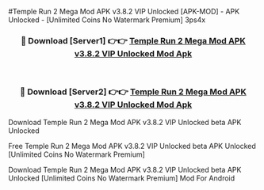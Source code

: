 #Temple Run 2 Mega Mod APK v3.8.2 VIP Unlocked [APK-MOD] - APK Unlocked - [Unlimited Coins No Watermark Premium] 3ps4x



<div align="center">

<h3>🔴 Download [Server1] 👉👉 <a href="https://momento.my/?title=Temple_Run_2_Mega_Mod_APK_v3.8.2_VIP_Unlocked">Temple Run 2 Mega Mod APK v3.8.2 VIP Unlocked Mod Apk</a></h3><br>

<h3>🔴 Download [Server2] 👉👉 <a href="https://momento.my/?title=Temple_Run_2_Mega_Mod_APK_v3.8.2_VIP_Unlocked">Temple Run 2 Mega Mod APK v3.8.2 VIP Unlocked Mod Apk</a></h3>
</div>



Download Temple Run 2 Mega Mod APK v3.8.2 VIP Unlocked beta APK Unlocked

Free Temple Run 2 Mega Mod APK v3.8.2 VIP Unlocked beta APK Unlocked [Unlimited Coins No Watermark Premium]

Download Temple Run 2 Mega Mod APK v3.8.2 VIP Unlocked beta APK Unlocked [Unlimited Coins No Watermark Premium] Mod For Android
